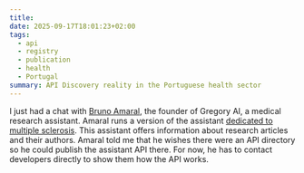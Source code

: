 ```yaml
---
title:
date: 2025-09-17T18:01:23+02:00
tags:
  - api
  - registry
  - publication
  - health
  - Portugal
summary: API Discovery reality in the Portuguese health sector
---
```

I just had a chat with [Bruno Amaral](https://www.linkedin.com/in/brunoamaral/), the founder of Gregory AI, a medical research assistant. Amaral runs a version of the assistant [dedicated to multiple sclerosis](https://gregory-ms.com/). This assistant offers information about research articles and their authors. Amaral told me that he wishes there were an API directory so he could publish the assistant API there. For now, he has to contact developers directly to show them how the API works.